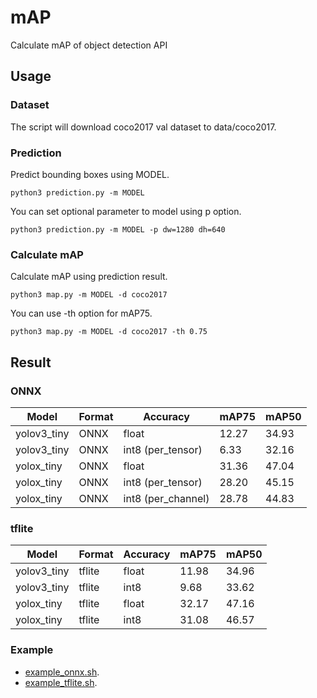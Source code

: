 # mAP

Calculate mAP of object detection API

## Usage

### Dataset

The script will download coco2017 val dataset to data/coco2017.

### Prediction 

Predict bounding boxes using MODEL.

```
python3 prediction.py -m MODEL
```

You can set optional parameter to model using p option.

```
python3 prediction.py -m MODEL -p dw=1280 dh=640
```

### Calculate mAP

Calculate mAP using prediction result.

```
python3 map.py -m MODEL -d coco2017
```

You can use -th option for mAP75.

```
python3 map.py -m MODEL -d coco2017 -th 0.75
```

## Result

### ONNX

|Model|Format|Accuracy|mAP75|mAP50|
|-----|-----|-----|-----|-----|
|yolov3_tiny|ONNX|float|12.27|34.93|
|yolov3_tiny|ONNX|int8 (per_tensor)|6.33|32.16|
|yolox_tiny|ONNX|float|31.36|47.04|
|yolox_tiny|ONNX|int8 (per_tensor)|28.20|45.15|
|yolox_tiny|ONNX|int8 (per_channel)|28.78|44.83|

### tflite

|Model|Format|Accuracy|mAP75|mAP50|
|-----|-----|-----|-----|-----|
|yolov3_tiny|tflite|float|11.98|34.96|
|yolov3_tiny|tflite|int8|9.68|33.62|
|yolox_tiny|tflite|float|32.17|47.16|
|yolox_tiny|tflite|int8|31.08|46.57|

### Example

- [example_onnx.sh](./example_onnx.sh).
- [example_tflite.sh](./example_tflite.sh).